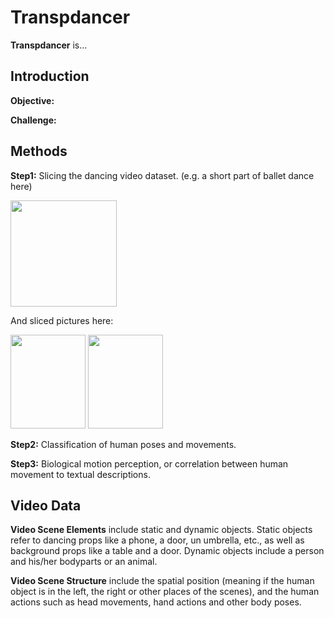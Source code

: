 # Transpdancer

**Transpdancer** is...

## Introduction

**Objective:**

**Challenge:**

## Methods

**Step1:** Slicing the dancing video dataset. (e.g. a short part of ballet dance here)

<img src="https://github.com/Yuni0217/Transpdance/blob/main/Figures/ballet.gif" width="170" height="170">

And sliced pictures here: 

<img src="https://github.com/Yuni0217/Transpdance/blob/main/Figures/balletslice1.png" width="120" height="150">

<img src="https://github.com/Yuni0217/Transpdance/blob/main/Figures/balletslice3.png" width="120" height="150">

**Step2:** Classification of human poses and movements. 

**Step3:** Biological motion perception, or correlation between human movement to textual descriptions. 

## Video Data

**Video Scene Elements** include static and dynamic objects. Static objects refer to dancing props like a phone, a door, un umbrella, etc., as well as background props like a table and a door. Dynamic objects include a person and his/her bodyparts or an animal. 

**Video Scene Structure** include the spatial position (meaning if the human object is in the left, the right or other places of the scenes), and the human actions such as head movements, hand actions and other body poses. 

